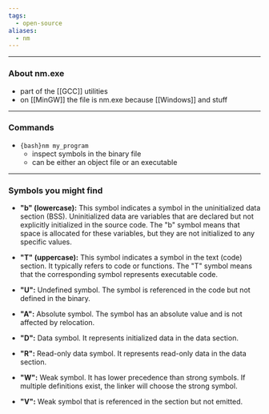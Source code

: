 ```yaml
---
tags:
  - open-source
aliases:
  - nm
---
```

---

### About nm.exe

- part of the [[GCC]] utilities
- on [[MinGW]] the file is nm.exe because [[Windows]] and stuff

---

### Commands

- `{bash}nm my_program`
	- inspect symbols in the binary file
	- can be either an object file or an executable

---

### Symbols you might find

- **"b" (lowercase):** This symbol indicates a symbol in the uninitialized data section (BSS). Uninitialized data are variables that are declared but not explicitly initialized in the source code. The "b" symbol means that space is allocated for these variables, but they are not initialized to any specific values.
    
- **"T" (uppercase):** This symbol indicates a symbol in the text (code) section. It typically refers to code or functions. The "T" symbol means that the corresponding symbol represents executable code.

- **"U":** Undefined symbol. The symbol is referenced in the code but not defined in the binary.
    
- **"A":** Absolute symbol. The symbol has an absolute value and is not affected by relocation.
    
- **"D":** Data symbol. It represents initialized data in the data section.
    
- **"R":** Read-only data symbol. It represents read-only data in the data section.
    
- **"W":** Weak symbol. It has lower precedence than strong symbols. If multiple definitions exist, the linker will choose the strong symbol.
    
- **"V":** Weak symbol that is referenced in the section but not emitted.